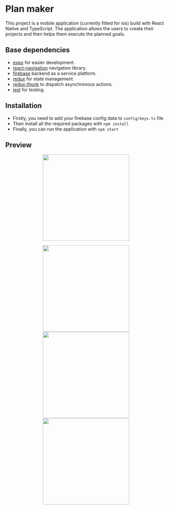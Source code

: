 # Plan maker

This project is a mobile application (currently fitted for ios) build with React Native and TypeScript.
The application allows the users to create their projects and then helps them execute the planned goals.

## Base dependencies

- [expo](https://docs.expo.dev/index.html) for easier development.
- [react-navigation](https://reactnavigation.org/) navigation library.
- [firebase](https://reactnavigation.org/) backend as a service platform.
- [redux](https://redux.js.org/) for state management.
- [redux-thunk](https://github.com/gaearon/redux-thunk) to dispatch asynchronous actions.
- [jest](https://facebook.github.io/jest/) for testing.

## Installation

- Firstly, you need to add your firebase config data to ```config/keys.ts``` file
- Then install all the required packages with ```npm install```
- Finally, you can run the application with ```npm start```

## Preview

<p align="center">
   <img src="https://github.com/Michal3333/MasterApp/blob/master/screenshots/log.gif" width="270"/>
   <!-- <img src="https://github.com/Michal3333/MasterApp/blob/master/screenshots/summary_1.PNG" width="270"/>
   <img src="https://github.com/Michal3333/MasterApp/blob/master/screenshots/summary_2.PNG" width="270"/> -->
</p>

<p align="center">
   <img src="https://github.com/Michal3333/MasterApp/blob/master/screenshots/login_neutral.PNG" width="270"/>
   <img src="https://github.com/Michal3333/MasterApp/blob/master/screenshots/summary_1.PNG" width="270"/>
   <img src="https://github.com/Michal3333/MasterApp/blob/master/screenshots/summary_2.PNG" width="270"/>
</p>
   <!-- <img src="./screenshots/myProjects.png" width="300"/> -->

